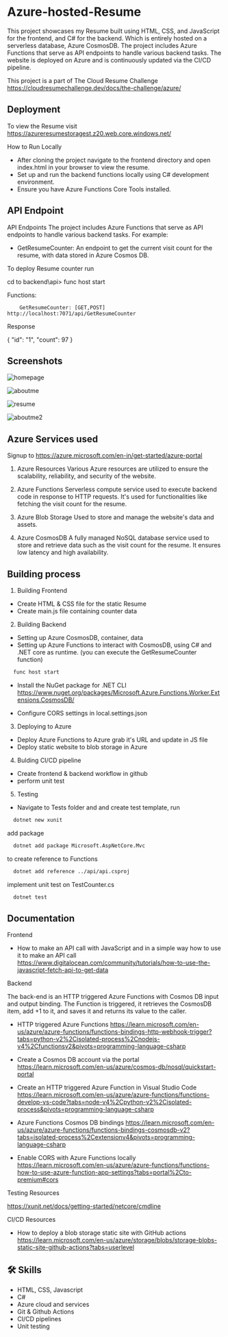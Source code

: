
# Azure-hosted-Resume

This project showcases my Resume built using HTML, CSS, and JavaScript for the frontend, and C# for the backend. Which is entirely hosted on a serverless database, Azure CosmosDB. The project includes Azure Functions that serve as API endpoints to handle various backend tasks. The website is deployed on Azure and is continuously updated via the CI/CD pipeline.

This project is a part of The Cloud Resume Challenge
https://cloudresumechallenge.dev/docs/the-challenge/azure/



## Deployment

To view the Resume visit 
https://azureresumestoragest.z20.web.core.windows.net/

How to Run Locally

- After cloning the project navigate to the frontend directory and open index.html in your browser to view the resume.
- Set up and run the backend functions locally using C# development environment.
- Ensure you have Azure Functions Core Tools installed. 

## API Endpoint

API Endpoints
The project includes Azure Functions that serve as API endpoints to handle various backend tasks. For example:

- GetResumeCounter: An endpoint to get the current visit count for the resume, with data stored in Azure Cosmos DB.

To deploy Resume counter run

cd to backend\api> func host start

Functions:

        GetResumeCounter: [GET,POST] http://localhost:7071/api/GetResumeCounter

Response 

{
  "id": "1",
  "count": 97
}

## Screenshots

![homepage](https://github.com/Sneha12123/Azure-hosted-Resume/assets/103009587/0ca097f2-d02a-4f11-8d81-47799de2a712)

![aboutme](https://github.com/Sneha12123/Azure-hosted-Resume/assets/103009587/e7b681f1-19ac-4ef5-bc4f-345eb564e426)

![resume](https://github.com/Sneha12123/Azure-hosted-Resume/assets/103009587/f23e1e93-1f20-4a5f-a10e-b92e32cd92d3)

![aboutme2](https://github.com/Sneha12123/Azure-hosted-Resume/assets/103009587/c0c4be52-791b-400c-885a-f08633747cfa)


## Azure Services used

Signup to https://azure.microsoft.com/en-in/get-started/azure-portal

1. Azure Resources
Various Azure resources are utilized to ensure the scalability, reliability, and security of the website.

2. Azure Functions
Serverless compute service used to execute backend code in response to HTTP requests. It's used for functionalities like fetching the visit count for the resume.

3. Azure Blob Storage 
Used to store and manage the website's data and assets.

4. Azure CosmosDB
A fully managed NoSQL database service used to store and retrieve data such as the visit count for the resume. It ensures low latency and high availability.

## Building process

1. Building Frontend 
- Create HTML & CSS file for the static Resume
- Create main.js file containing counter data

2. Building Backend
- Setting up Azure CosmosDB, container, data
- Setting up Azure Functions to interact with CosmosDB, using C# and .NET core as runtime. (you can execute the GetResumeCounter function)
```bash
  func host start
```
- Install the NuGet package for .NET CLI
https://www.nuget.org/packages/Microsoft.Azure.Functions.Worker.Extensions.CosmosDB/

- Configure CORS settings in local.settings.json

3. Deploying to Azure
- Deploy Azure Functions to Azure grab it's URL and update in JS file
- Deploy static website to blob storage in Azure

4. Bulding CI/CD pipeline
- Create frontend & backend workflow in github
- perform unit test

5. Testing 
- Navigate to Tests folder and and create test template, run 
```bash
  dotnet new xunit
```
add package
```bash
  dotnet add package Microsoft.AspNetCore.Mvc
```
to create reference to Functions
```bash
  dotnet add reference ../api/api.csproj
```
implement unit test on TestCounter.cs 
```bash
  dotnet test
```

## Documentation

Frontend
- How to make an API call with JavaScript and in a simple way how to use it to make an API call 
https://www.digitalocean.com/community/tutorials/how-to-use-the-javascript-fetch-api-to-get-data

Backend

The back-end is an HTTP triggered Azure Functions with Cosmos DB input and output binding. The Function is triggered, it retrieves the CosmosDB item, add +1 to it, and saves it and returns its value to the caller. 

- HTTP triggered Azure Functions https://learn.microsoft.com/en-us/azure/azure-functions/functions-bindings-http-webhook-trigger?tabs=python-v2%2Cisolated-process%2Cnodejs-v4%2Cfunctionsv2&pivots=programming-language-csharp

- Create a Cosmos DB account via the portal https://learn.microsoft.com/en-us/azure/cosmos-db/nosql/quickstart-portal
 
- Create an HTTP triggered Azure Function in Visual Studio Code https://learn.microsoft.com/en-us/azure/azure-functions/functions-develop-vs-code?tabs=node-v4%2Cpython-v2%2Cisolated-process&pivots=programming-language-csharp

- Azure Functions Cosmos DB bindings https://learn.microsoft.com/en-us/azure/azure-functions/functions-bindings-cosmosdb-v2?tabs=isolated-process%2Cextensionv4&pivots=programming-language-csharp

- Enable CORS with Azure Functions locally https://learn.microsoft.com/en-us/azure/azure-functions/functions-how-to-use-azure-function-app-settings?tabs=portal%2Cto-premium#cors

Testing Resources 

https://xunit.net/docs/getting-started/netcore/cmdline

CI/CD Resources 
- How to deploy a blob storage static site with GitHub actions https://learn.microsoft.com/en-us/azure/storage/blobs/storage-blobs-static-site-github-actions?tabs=userlevel

## 🛠 Skills
- HTML, CSS, Javascript 
- C#
- Azure cloud and services
- Git & Github Actions
- CI/CD pipelines
- Unit testing 





